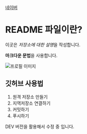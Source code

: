 [네이버](https://www.naver.com/, "네이버")


# README 파일이란?

이곳은 *저장소에 대한 설명*을 작성합니다.

**마크다운 문법**을 사용합니다.

![프로필 이미지](./1급-7.jpg)

## 깃허브 사용법

1. 원격 저장소 만들기
2. 지역저장소 연결하기
3. 커밋하기
4. 푸시하기


DEV 버전을 활용해서 수정 중 입니다.